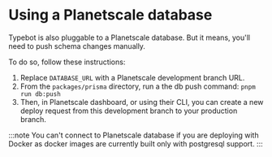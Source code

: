 # Using a Planetscale database

Typebot is also pluggable to a Planetscale database. But it means, you'll need to push schema changes manually.

To do so, follow these instructions:

1. Replace `DATABASE_URL` with a Planetscale development branch URL.
2. From the `packages/prisma` directory, run a the db push command: `pnpm run db:push`
3. Then, in Planetscale dashboard, or using their CLI, you can create a new deploy request from this development branch to your production branch.

:::note
You can't connect to Planetscale database if you are deploying with Docker as docker images are currently built only with postgresql support.
:::
